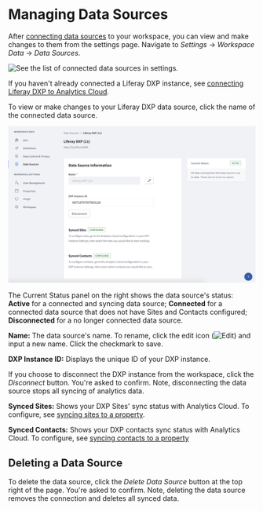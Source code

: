 # Managing Data Sources

After [connecting data sources](../connecting-data-sources.md) to your workspace, you can view and make changes to them from the settings page. Navigate to *Settings* &rarr; *Workspace Data* &rarr; *Data Sources*. 

![See the list of connected data sources in settings.](./managing-data-sources/images/01.png)

If you haven't already connected a Liferay DXP instance, see [connecting Liferay DXP to Analytics Cloud](../connecting-data-sources/connecting-liferay-dxp-to-analytics-cloud.md).

To view or make changes to your Liferay DXP data source, click the name of the connected data source.

![Click on the data source name to open a new page.](./managing-data-sources/images/02.png)

The Current Status panel on the right shows the data source's status: **Active** for a connected and syncing data source; **Connected** for a connected data source that does not have Sites and Contacts configured; **Disconnected** for a no longer connected data source. 

**Name:** The data source's name. To rename, click the edit icon (![Edit](../images/icon-edit.png)) and input a new name. Click the checkmark to save.

**DXP Instance ID:** Displays the unique ID of your DXP instance. 

If you choose to disconnect the DXP instance from the workspace, click the *Disconnect* button. You're asked to confirm. Note, disconnecting the data source stops all syncing of analytics data.

**Synced Sites:** Shows your DXP Sites' sync status with Analytics Cloud. To configure, see [syncing sites to a property](../connecting-data-sources/scoping-sites-and-individuals-using-properties.md#syncing-sites-to-a-property).

**Synced Contacts:** Shows your DXP contacts sync status with Analytics Cloud. To configure, see [syncing contacts to a property](../connecting-data-sources/scoping-sites-and-individuals-using-properties.md#syncing-contacts-to-a-property)

## Deleting a Data Source

To delete the data source, click the *Delete Data Source* button at the top right of the page. You're asked to confirm. Note, deleting the data source removes the connection and deletes all synced data.
